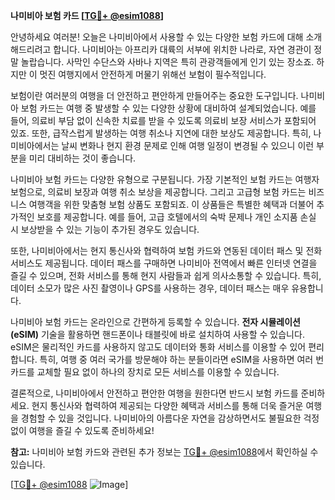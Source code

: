 **나미비아 보험 카드 [[TG💪+ @esim1088](https://t.me/s/esim1088)]**

안녕하세요 여러분! 오늘은 나미비아에서 사용할 수 있는 다양한 보험 카드에 대해 소개해드리려고 합니다. 나미비아는 아프리카 대륙의 서부에 위치한 나라로, 자연 경관이 정말 놀랍습니다. 사막인 수단스와 사바나 지역은 특히 관광객들에게 인기 있는 장소죠. 하지만 이 멋진 여행지에서 안전하게 머물기 위해선 보험이 필수적입니다.

보험이란 여러분의 여행을 더 안전하고 편안하게 만들어주는 중요한 도구입니다. 나미비아 보험 카드는 여행 중 발생할 수 있는 다양한 상황에 대비하여 설계되었습니다. 예를 들어, 의료비 부담 없이 신속한 치료를 받을 수 있도록 의료비 보장 서비스가 포함되어 있죠. 또한, 급작스럽게 발생하는 여행 취소나 지연에 대한 보상도 제공합니다. 특히, 나미비아에서는 날씨 변화나 현지 환경 문제로 인해 여행 일정이 변경될 수 있으니 이런 부분을 미리 대비하는 것이 좋습니다.

나미비아 보험 카드는 다양한 유형으로 구분됩니다. 가장 기본적인 보험 카드는 여행자 보험으로, 의료비 보장과 여행 취소 보상을 제공합니다. 그리고 고급형 보험 카드는 비즈니스 여행객을 위한 맞춤형 보험 상품도 포함되죠. 이 상품들은 특별한 혜택과 더불어 추가적인 보호를 제공합니다. 예를 들어, 고급 호텔에서의 숙박 문제나 개인 소지품 손실 시 보상받을 수 있는 기능이 추가된 경우도 있습니다.

또한, 나미비아에서는 현지 통신사와 협력하여 보험 카드와 연동된 데이터 패스 및 전화 서비스도 제공됩니다. 데이터 패스를 구매하면 나미비아 전역에서 빠른 인터넷 연결을 즐길 수 있으며, 전화 서비스를 통해 현지 사람들과 쉽게 의사소통할 수 있습니다. 특히, 데이터 소모가 많은 사진 촬영이나 GPS를 사용하는 경우, 데이터 패스는 매우 유용합니다.

나미비아 보험 카드는 온라인으로 간편하게 등록할 수 있습니다. **전자 시뮬레이션(eSIM)** 기술을 활용하면 핸드폰이나 태블릿에 바로 설치하여 사용할 수 있습니다. eSIM은 물리적인 카드를 사용하지 않고도 데이터와 통화 서비스를 이용할 수 있어 편리합니다. 특히, 여행 중 여러 국가를 방문해야 하는 분들이라면 eSIM을 사용하면 여러 번 카드를 교체할 필요 없이 하나의 장치로 모든 서비스를 이용할 수 있습니다.

결론적으로, 나미비아에서 안전하고 편안한 여행을 원한다면 반드시 보험 카드를 준비하세요. 현지 통신사와 협력하여 제공되는 다양한 혜택과 서비스를 통해 더욱 즐거운 여행을 경험할 수 있을 것입니다. 나미비아의 아름다운 자연을 감상하면서도 불필요한 걱정 없이 여행을 즐길 수 있도록 준비하세요!

**참고:** 나미비아 보험 카드와 관련된 추가 정보는 [TG💪+ @esim1088](https://t.me/s/esim1088)에서 확인하실 수 있습니다.

[[TG💪+ @esim1088](https://t.me/s/esim1088) ![Image](https://i.postimg.cc/Y0z9fWf4/image.png)]
